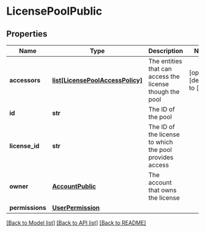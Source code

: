 # LicensePoolPublic

## Properties
Name | Type | Description | Notes
------------ | ------------- | ------------- | -------------
**accessors** | [**list[LicensePoolAccessPolicy]**](LicensePoolAccessPolicy.md) | The entities that can access the license though the pool | [optional] [default to []]
**id** | **str** | The ID of the pool | 
**license_id** | **str** | The ID of the license to which the pool provides access | 
**owner** | [**AccountPublic**](AccountPublic.md) | The account that owns the license | 
**permissions** | [**UserPermission**](UserPermission.md) |  | 

[[Back to Model list]](../README.md#documentation-for-models) [[Back to API list]](../README.md#documentation-for-api-endpoints) [[Back to README]](../README.md)


